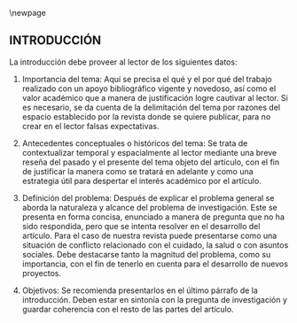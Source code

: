 \newpage

## INTRODUCCIÓN

La introducción debe proveer al lector de los siguientes datos:

1. Importancia del tema: Aquí se precisa el qué y el por qué del trabajo realizado 
con un apoyo bibliográfico vigente y novedoso, así como el valor académico que a 
manera de justificación logre cautivar al lector. Si es necesario, se da cuenta de la 
delimitación del tema por razones del espacio establecido por la revista donde se 
quiere publicar, para no crear en el lector falsas expectativas.

2. Antecedentes conceptuales o históricos del tema: Se trata de 
contextualizar temporal y espacialmente al lector mediante una breve reseña del 
pasado y el presente del tema objeto del artículo, con el fin de justificar la manera 
como se tratará en adelante y como una estrategia útil para despertar el interés 
académico por el artículo.

3. Definición del problema: Después de explicar el problema general se aborda la 
naturaleza y alcance del problema de investigación. Este se presenta en forma 
concisa, enunciado a manera de pregunta que no ha sido respondida, pero que se 
intenta resolver en el desarrollo del artículo. Para el caso de nuestra revista puede 
presentarse como una situación de conflicto relacionado con el cuidado, la salud o 
con asuntos sociales. Debe destacarse tanto la magnitud del problema, como su 
importancia, con el fin de tenerlo en cuenta para el desarrollo de nuevos proyectos.

4. Objetivos: Se recomienda presentarlos en el último párrafo de la introducción. 
Deben estar en sintonía con la pregunta de investigación y guardar coherencia con 
el resto de las partes del artículo.
